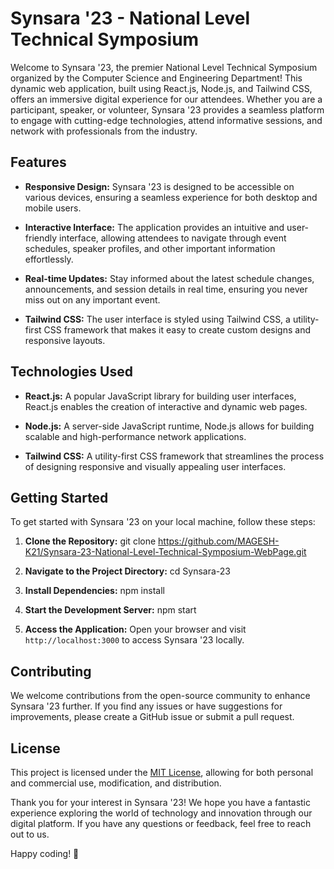 # Synsara '23 - National Level Technical Symposium

Welcome to Synsara '23, the premier National Level Technical Symposium organized by the Computer Science and Engineering Department! This dynamic web application, built using React.js, Node.js, and Tailwind CSS, offers an immersive digital experience for our attendees. Whether you are a participant, speaker, or volunteer, Synsara '23 provides a seamless platform to engage with cutting-edge technologies, attend informative sessions, and network with professionals from the industry.

## Features

- **Responsive Design:** Synsara '23 is designed to be accessible on various devices, ensuring a seamless experience for both desktop and mobile users.

- **Interactive Interface:** The application provides an intuitive and user-friendly interface, allowing attendees to navigate through event schedules, speaker profiles, and other important information effortlessly.

- **Real-time Updates:** Stay informed about the latest schedule changes, announcements, and session details in real time, ensuring you never miss out on any important event.

- **Tailwind CSS:** The user interface is styled using Tailwind CSS, a utility-first CSS framework that makes it easy to create custom designs and responsive layouts.

## Technologies Used

- **React.js:** A popular JavaScript library for building user interfaces, React.js enables the creation of interactive and dynamic web pages.

- **Node.js:** A server-side JavaScript runtime, Node.js allows for building scalable and high-performance network applications.

- **Tailwind CSS:** A utility-first CSS framework that streamlines the process of designing responsive and visually appealing user interfaces.

## Getting Started

To get started with Synsara '23 on your local machine, follow these steps:

1. **Clone the Repository:**
git clone https://github.com/MAGESH-K21/Synsara-23-National-Level-Technical-Symposium-WebPage.git


2. **Navigate to the Project Directory:**
cd Synsara-23


3. **Install Dependencies:**
npm install


4. **Start the Development Server:**
npm start


5. **Access the Application:**
Open your browser and visit `http://localhost:3000` to access Synsara '23 locally.

## Contributing

We welcome contributions from the open-source community to enhance Synsara '23 further. If you find any issues or have suggestions for improvements, please create a GitHub issue or submit a pull request.

## License

This project is licensed under the [MIT License](LICENSE), allowing for both personal and commercial use, modification, and distribution.

Thank you for your interest in Synsara '23! We hope you have a fantastic experience exploring the world of technology and innovation through our digital platform. If you have any questions or feedback, feel free to reach out to us.

Happy coding! 🚀


